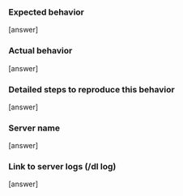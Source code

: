 ### Expected behavior
[answer]

### Actual behavior
[answer]

### Detailed steps to reproduce this behavior
[answer]

### Server name
[answer]

### Link to server logs (/dl log)
[answer]
